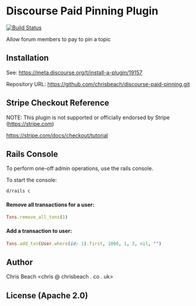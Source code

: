 # Discourse Paid Pinning Plugin

[![Build Status](https://travis-ci.org/chrisbeach/discourse-paid-pinning.svg?branch=master)](https://travis-ci.org/chrisbeach/discourse-paid-pinning)

Allow forum members to pay to pin a topic

## Installation

See: https://meta.discourse.org/t/install-a-plugin/19157

Repository URL: https://github.com/chrisbeach/discourse-paid-pinning.git

## Stripe Checkout Reference

NOTE: This plugin is not supported or officially endorsed by Stripe (https://stripe.com)

https://stripe.com/docs/checkout/tutorial

## Rails Console

To perform one-off admin operations, use the rails console.

To start the console:

```bash
d/rails c
```

#### Remove all transactions for a user:

```ruby
Txns.remove_all_txns(1)
```

#### Add a transaction to user:

```ruby
Txns.add_txn(User.where(id: 1).first, 1000, 1, 3, nil, "")
```


## Author
Chris Beach <chris @ chrisbeach . co . uk>

## License (Apache 2.0)
